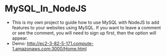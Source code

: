 # MySQL_In_NodeJS
* This is my own project to guide how to use MySQL with NodeJS to add features to your websites using MySQL. If you want to leave a comment or see the comment, you will need to sign up first, then the option will appear.
* Demo: http://ec2-3-82-5-171.compute-1.amazonaws.com:3000/Home.html
